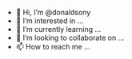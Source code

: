 - 👋 Hi, I’m @donaldsony
- 👀 I’m interested in ...
- 🌱 I’m currently learning ...
- 💞️ I’m looking to collaborate on ...
- 📫 How to reach me ...

<!---
donaldsony/donaldsony is a ✨ special ✨ repository because its `README.md` (this file) appears on your GitHub profile.
You can click the Preview link to take a look at your changes.
--->
